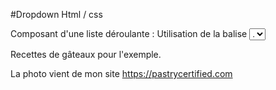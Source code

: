 #Dropdown Html / css

Composant d'une liste déroulante :
Utilisation de la balise <select> et pour le choix utilisation de la balise <option>.

Recettes de gâteaux pour l'exemple.

La photo vient de mon site https://pastrycertified.com